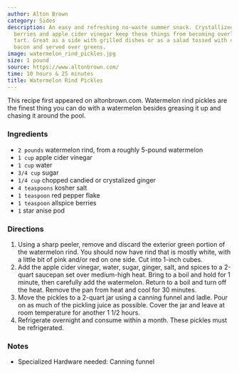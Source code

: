```yaml
---
author: Alton Brown
category: Sides
description: An easy and refreshing no-waste summer snack. Crystallized ginger, allspice
  berries and apple cider vinegar keep these things from becoming overly sweet or
  tart. Great as a side with grilled dishes or as a salad tossed with crispy, crumbled
  bacon and served over greens.
image: watermelon_rind_pickles.jpg
size: 1 pound
source: https://www.altonbrown.com/
time: 10 hours & 25 minutes
title: Watermelon Rind Pickles
---
```

This recipe first appeared on altonbrown.com. Watermelon rind pickles are the finest thing you can do with a watermelon besides greasing it up and chasing it around the pool.

### Ingredients

* `2 pounds` watermelon rind, from a roughly 5-pound watermelon
* `1 cup` apple cider vinegar
* `1 cup` water
* `3/4 cup` sugar
* `1/4 cup` chopped candied or crystalized ginger 
* `4 teaspoons` kosher salt
* `1 teaspoon` red pepper flake
* `1 teaspoon` allspice berries
* `1` star anise pod

### Directions

1. Using a sharp peeler, remove and discard the exterior green portion of the watermelon rind. You should now have rind that is mostly white, with a little bit of pink and/or red on one side. Cut into 1-inch cubes. 
2. Add the apple cider vinegar, water, sugar, ginger, salt, and spices to a 2-quart saucepan set over medium-high heat. Bring to a boil and hold for 1 minute, then carefully add the watermelon. Return to a boil and turn off the heat. Remove the pan from heat and cool for 30 minutes.
3. Move the pickles to a 2-quart jar using a canning funnel and ladle. Pour on as much of the pickling juice as possible. Cover the jar and leave at room temperature for another 1 1/2 hours.
4. Refrigerate overnight and consume within a month. These pickles must be refrigerated.

### Notes

- Specialized Hardware needed: Canning funnel